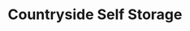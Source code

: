 ---
title: "Countryside Self Storage"
url: /rochester/countryside-self-storage/
shop: storage rental
---